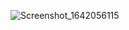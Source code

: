 ![Screenshot_1642056115](https://user-images.githubusercontent.com/64946451/149672065-5d036e9d-e5fe-4517-8139-b2df4ce668a6.png)
